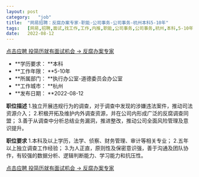 ```yaml
---
layout:	post
category:	"job"
title:	"网易招聘：反腐办案专家-职能-公司事务-公司事务-杭州本科5-10年"
tags:	[网易,招聘,面试,找工作,工作,内推,职能,公司事务,公司事务,杭州,本科,5-10年]
date:	2022-08-12
---
```


[点击应聘 投简历就有面试机会 -> 反腐办案专家](http://mobile.bole.netease.com/bole/boleDetail?id=39361&employeeId=346f03c3cda5f04c&key=all)



- **学历要求： **本科
- **工作年限： **5-10年
- **所属部门： **执行办公室-道德委员会办公室
- **工作城市： **杭州
- **发布日期： **2022-08-12



**职位描述**
1.独立开展违规行为的调查，对于调查中发现的涉嫌违法案件，推动司法资源介入；
2.积极开拓及维护内外调查资源，并在公司内形成广泛的反腐调查同盟；
3.善于从调查中分析总结业务漏洞，推进整改，推动公司全面风险管理及意识提升。



**职位要求**
1.本科及以上学历，法学、侦察、财务管理、审计等相关专业；
2.五年以上独立调查工作经验；
3.为人正直，原则性及保密意识强，善于沟通及团队协作，有较强的数据分析、逻辑判断能力、学习能力和抗压性。



[点击应聘 投简历就有面试机会 -> 反腐办案专家](http://mobile.bole.netease.com/bole/boleDetail?id=39361&employeeId=346f03c3cda5f04c&key=all)